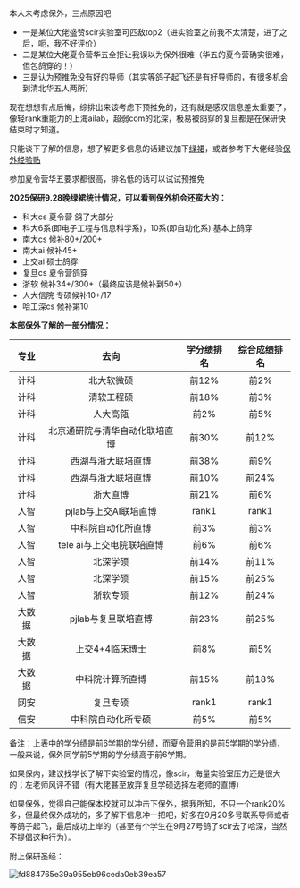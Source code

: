 本人未考虑保外，三点原因吧
* 一是某位大佬盛赞scir实验室可匹敌top2（进实验室之前我不太清楚，进了之后，呃，我不好评价）
* 二是某位大佬夏令营华五全拒让我误以为保外很难（华五的夏令营确实很难，但包鸽穿的！）
* 三是认为预推免没有好的导师（其实等鸽子起飞还是有好导师的，有很多机会到清北华五人两所）

现在想想有点后悔，综排出来该考虑下预推免的，还有就是感叹信息差太重要了，像轻rank重能力的上海ailab，超弱com的北深，极易被鸽穿的复旦都是在保研快结束时才知道。

只能谈下了解的信息，想了解更多信息的话建议加下[绿裙](https://github.com/CS-BAOYAN)，或者参考下大佬经验[保外经验贴](https://csbaoyan.top/%E4%BF%9D%E7%A0%94%E7%BB%8F%E9%AA%8C%E8%B4%B4/%E6%80%BB%E8%A7%88/)

参加夏令营华五要求都很高，排名低的话可以试试预推免

**2025保研9.28晚绿裙统计情况，可以看到保外机会还蛮大的：**

* 科大cs 夏令营 鸽了大部分
* 科大6系(即电子工程与信息科学系)，10系(即自动化系) 基本上鸽穿
* 南大cs 候补80+/200+
* 南大ai  候补45+
* 上交ai 硕士鸽穿
* 复旦cs 夏令营鸽穿
* 浙软 候补34+/300+（最终应该是候补到50+）
* 人大信院 专硕候补10+/17 
* 哈工深cs  候补第10

**本部保外了解的一部分情况：**

| **专业** | **去向** | **学分绩排名** | **综合成绩排名** |
|:--------:|:--------:|:----------:|:--------:|
| 计科 | 北大软微硕 | 前12%| 前2%|
| 计科 | 清软工程硕 | 前18%| 前3%|
| 计科 | 人大高瓴 |前2% | 前5%|
| 计科 | 北京通研院与清华自动化联培直博 | 前30%| 前12%|
| 计科 | 西湖与浙大联培直博 | 前38%| 前9%|
| 计科 | 西湖与浙大联培直博 | 前10%| 前24%|
| 计科 | 浙大直博 | 前21%| 前6%|
| 人智 | pjlab与上交AI联培直博 | rank1 | rank1|
| 人智 | 中科院自动化所直博 | 前3% | 前3% |
| 人智 | tele ai与上交电院联培直博 | 前6% | 前6%|
| 人智 | 北深学硕 | 前14%| 前11%|
| 人智 | 北深学硕 | 前15%| 前25%|
| 人智 | 浙软专硕 | 前12%|前24% |
| 大数据 | pjlab与复旦联培直博 |前23% |前25% |
| 大数据 | 上交4+4临床博士 | 前8%| 前5%|
| 大数据 | 中科院计算所直博 |前15% |前18% |
| 网安 | 复旦专硕 | rank1| rank1|
| 信安 | 中科院自动化所专硕 |前5% | 前5% |

备注：上表中的学分绩是前6学期的学分绩，而夏令营用的是前5学期的学分绩，一般来说，保外同学前5学期的学分绩高于前6学期。

如果保内，建议找学长了解下实验室的情况，像scir，海量实验室压力还是很大的；左老师风评不错（有大佬甚至放弃复旦学硕选择左老师的直博）

如果保外，觉得自己能保本校就可以冲击下保外，据我所知，不只一个rank20%多，但最终保外成功的，多了解下信息冲一把吧，好多在9月20多号联系导师或者等鸽子起飞，最后成功上岸的（甚至有个学生在9月27号鸽了scir去了哈深，当然不提倡这种行为）。


附上保研圣经：

![fd884765e39a955eb96ceda0eb39ea57](https://github.com/user-attachments/assets/d73ee124-ae99-4fd1-8cab-65ece913327d)

